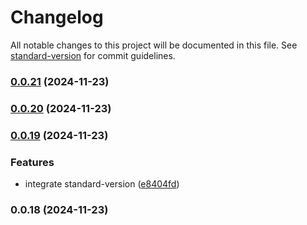 # Changelog

All notable changes to this project will be documented in this file. See [standard-version](https://github.com/conventional-changelog/standard-version) for commit guidelines.

### [0.0.21](https://github.com/darkmoon221/former/compare/v0.0.20...v0.0.21) (2024-11-23)

### [0.0.20](https://github.com/darkmoon221/former/compare/v0.0.19...v0.0.20) (2024-11-23)

### [0.0.19](https://github.com/darkmoon221/former/compare/v0.0.18...v0.0.19) (2024-11-23)


### Features

* integrate standard-version ([e8404fd](https://github.com/darkmoon221/former/commit/e8404fd27a934cd35575958c44ba55081e66aa9f))

### 0.0.18 (2024-11-23)
